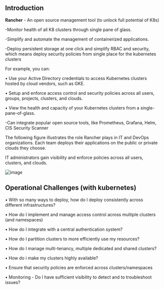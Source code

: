 ## Introduction

**Rancher** - An open source management tool (to unlock full potential of K8s)

-Monitor health of all K8 clusters through single pane of glass.

-Simplify and automate the management of containerized applications.

-Deploy persistent storage at one click and simplify RBAC and security, which means deploy security policies from single place for the kubernetes clusters 
	
For example, you can:
  
• Use your Active Directory credentials to access Kubernetes clusters hosted by cloud vendors, such as GKE.
  
• Setup and enforce access control and security policies across all users, groups, projects, clusters, and clouds.
	
• View the health and capacity of your Kubernetes clusters from a single-pane-of-glass.

-Can integrate popular open source tools, like Prometheus, Grafana, Helm, CIS Security Scanner 

The following figure illustrates the role Rancher plays in IT and DevOps organizations. Each team deploys their applications on the public or private clouds they choose. 

IT administrators gain visibility and enforce policies across all users, clusters, and clouds.

![image](https://github.com/ashrafkgit/Linux/assets/134578702/8a86606a-3f52-4d65-866a-1d3a1a1ee234)

## Operational Challenges  (with kubernetes) 

• With so many ways to deploy, how do I deploy consistently across different infrastructures?

• How do I implement and manage access control across multiple clusters (and namespaces)

• How do I integrate with a central authentication system?

• How do I partition clusters to more efficiently use my resources?

• How do I manage multi-tenancy, multiple dedicated and shared clusters?

• How do i make my clusters highly available?

• Ensure that security policies are enforced across clusters/namespaces

• Monitoring - Do I have sufficient visibility to detect and to troubleshoot issues?
